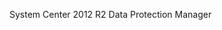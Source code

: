 <Token xmlns:xlink="http://www.w3.org/1999/xlink">System Center 2012 R2 Data Protection Manager</Token>